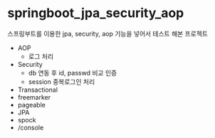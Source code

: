 # springboot_jpa_security_aop
스프링부트를 이용한 jpa, security, aop 기능을 넣어서 테스트 해본 프로젝트

- AOP
  - 로그 처리
- Security
  - db 연동 후 id, passwd 비교 인증
  - session 중복로그인 처리
- Transactional
- freemarker
- pageable
- JPA
- spock
- /console


 
